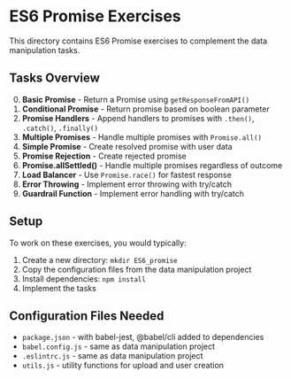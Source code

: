 # ES6 Promise Exercises

This directory contains ES6 Promise exercises to complement the data manipulation tasks.

## Tasks Overview

0. **Basic Promise** - Return a Promise using `getResponseFromAPI()`
1. **Conditional Promise** - Return promise based on boolean parameter
2. **Promise Handlers** - Append handlers to promises with `.then()`, `.catch()`, `.finally()`
3. **Multiple Promises** - Handle multiple promises with `Promise.all()`
4. **Simple Promise** - Create resolved promise with user data
5. **Promise Rejection** - Create rejected promise
6. **Promise.allSettled()** - Handle multiple promises regardless of outcome
7. **Load Balancer** - Use `Promise.race()` for fastest response
8. **Error Throwing** - Implement error throwing with try/catch
9. **Guardrail Function** - Implement error handling with try/catch

## Setup

To work on these exercises, you would typically:

1. Create a new directory: `mkdir ES6_promise`
2. Copy the configuration files from the data manipulation project
3. Install dependencies: `npm install`
4. Implement the tasks

## Configuration Files Needed

- `package.json` - with babel-jest, @babel/cli added to dependencies
- `babel.config.js` - same as data manipulation project
- `.eslintrc.js` - same as data manipulation project
- `utils.js` - utility functions for upload and user creation
